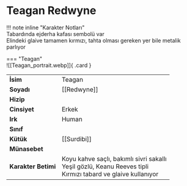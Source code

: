 # Teagan Redwyne  
!!! note inline "Karakter Notları"  
	Tabardında ejderha kafası sembolü var  
	Elindeki glaive tamamen kırmızı, tahta olması gereken yer bile metalik parlıyor  
  
<div class="grid" markdown>  
  
=== "Teagan"  
	![[Teagan_portrait.webp]]{ .card }  
  
  
  
|  |  |  
|---|---|  
| **İsim** | Teagan |  
| **Soyadı** | [[Redwyne]] |  
| **Hizip** |  |  
| **Cinsiyet** | Erkek |  
| **Irk** | Human |  
| **Sınıf** |  |  
| **Kütük** | [[Surdibi]] |  
| **Münasebet** |  |  
| **Karakter Betimi** | Koyu kahve saçlı, bakımlı sivri sakallı<br>Yeşil gözlü, Keanu Reeves tipli<br>Kırmızı tabard ve glaive kullanıyor |  
</div>